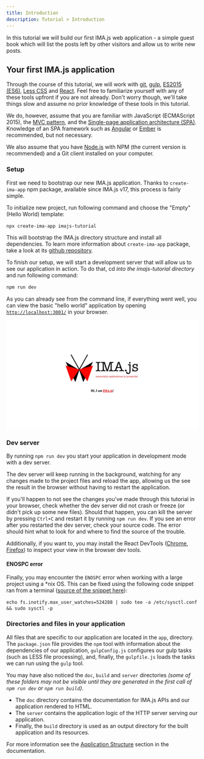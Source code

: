 ```yaml
---
title: Introduction
description: Tutorial > Introduction
---
```


In this tutorial we will build our first IMA.js web application - a simple
guest book which will list the posts left by other visitors and allow us to
write new posts.

## Your first IMA.js application

Through the course of this tutorial, we will work with
[git](http://git-scm.com/), [gulp](http://gulpjs.com/),
[ES2015 (ES6)](https://developer.mozilla.org/en-US/docs/Web/JavaScript/New_in_JavaScript/ECMAScript_6_support_in_Mozilla),
[Less CSS](http://lesscss.org/) and
[React](https://facebook.github.io/react/). Feel free to familiarize yourself
with any of these tools upfront if you are not already. Don't worry though,
we'll take things slow and assume no prior knowledge of these tools in this
tutorial.

We do, however, assume that you are familiar with
JavaScript (ECMAScript 2015), the
[MVC pattern](http://en.wikipedia.org/wiki/Model%E2%80%93view%E2%80%93controller),
and the
[Single-page application architecture (SPA)](http://en.wikipedia.org/wiki/Single-page_application).
Knowledge of an SPA framework such as [Angular](https://angular.io/) or
[Ember](http://emberjs.com/) is recommended, but not necessary.

We also assume that you have [Node.js](https://nodejs.org/) with NPM (the
current version is recommended) and a Git client installed on your computer.

### Setup

First we need to bootstrap our new IMA.js application. Thanks to `create-ima-app`
npm package, available since IMA.js v17, this process is fairly simple.

To initialize new project, run following command and choose the "Empty" (Hello World) template:
```bash npm2yarn
npx create-ima-app imajs-tutorial
```
This will bootstrap the IMA.js directory structure and install all dependencies. To
learn more information about `create-ima-app` package, take a look at its [github repository](https://github.com/seznam/ima/tree/master/packages/create-ima-app).

To finish our setup, we will start a development server that will allow us to
see our application in action. To do that, cd *into the imajs-tutorial directory* and run following command:

```bash npm2yarn
npm run dev
```

As you can already see from the command line, if everything went well, you can view the basic "hello world"
application by opening [`http://localhost:3001/`](http://localhost:3001/) in your browser.

![](/img/tutorial/introduction-run-dev.jpg)

### Dev server
By running `npm run dev` you start your application in development mode with a dev server.

The dev server will keep running in the background, watching for any changes made to
the project files and reload the app, allowing us the see the
result in the browser without having to restart the application.

If you'll happen to not see the changes you've made through this tutorial in
your browser, check whether the dev server did not crash or freeze (or didn't
pick up some new files). Should that happen, you can kill the server by
pressing `Ctrl+C` and restart it by running `npm run dev`. If you see an
error after you restarted the dev server, check your source code. The error
should hint what to look for and where to find the source of the trouble.

Additionally, if you want to, you may install the
React DevTools ([Chrome](https://chrome.google.com/webstore/detail/react-developer-tools/fmkadmapgofadopljbjfkapdkoienihi), [Firefox](https://addons.mozilla.org/en-US/firefox/addon/react-devtools/))
to inspect your view in the browser dev tools.

#### ENOSPC error
Finally, you may encounter the `ENOSPC` error when working with a large project
using a \*nix OS. This can be fixed using the following code snippet ran from a
terminal
([source of the snippet here](http://stackoverflow.com/questions/16748737/grunt-watch-error-waiting-fatal-error-watch-enospc)):

```
echo fs.inotify.max_user_watches=524288 | sudo tee -a /etc/sysctl.conf && sudo sysctl -p
```

### Directories and files in your application

All files that are specific to our application are located in the `app`,
directory. The `package.json` file provides the `npm`  tool with information
about the dependencies of our application, `gulpConfig.js` configures our gulp tasks (such as LESS file processing), and, finally,
the `gulpfile.js` loads the tasks we can run using the `gulp` tool.

You may have also noticed the `doc`, `build` and `server` directories *(some of these folders may not be visible until they are generated in the first call of `npm run dev` or `npm run build`)*.
 - The `doc` directory contains the documentation for IMA.js APIs and our application
rendered to HTML.
 - The `server` contains the application logic of the HTTP
server serving our application.
 - Finally, the `build` directory is used as an
output directory for the built application and its resources.

For more information see the [Application Structure](../introduction/getting-started.md#application-structure)
section in the documentation.
